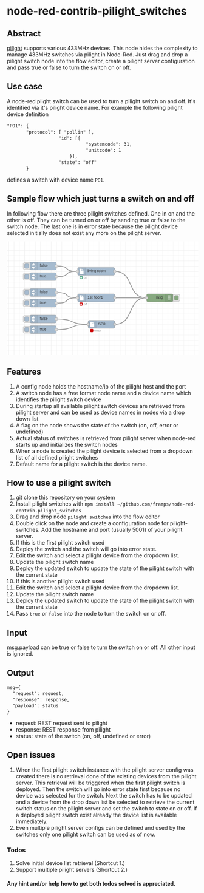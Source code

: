 # node-red-contrib-pilight_switches

## Abstract

[pilight](https://www.pilight.org/) supports various 433MHz devices. This node hides the complexity to manage 433MHz switches via pilight in Node-Red. Just drag and drop a pilight switch node into the flow editor, create a pilight server configuration and pass true or false to turn the switch on or off.

## Use case

A node-red plight switch can be used to turn a pilight switch on and off. It's identified via it's pilight device name. For example the following pilight device definition

```
"PO1": {
       "protocol": [ "pollin" ],
                   "id": [{
                             "systemcode": 31,
                             "unitcode": 1
                       }],
                   "state": "off"
       }
```

defines a switch with device name `PO1`.

## Sample flow which just turns a switch on and off

In following flow there are three pilight switches defined. One in on and the other is off. They can be turned on or off by sending true or false to the switch node. The last one is in error state because the pilight device selected initially does not exist any more on the pilight server.

![Alt text](pics/pilight_customnode_flow.png?raw=true "Title")

## Features

1. A config node holds the hostname/ip of the pilight host and the port
1. A switch node has a free format node name and a device name which identifies the pilight switch device
1. During startup all available pilight switch devices are retrieved from pilight server and can be used as device names in nodes via a drop down list
1. A flag on the node shows the state of the switch (on, off, error or undefined)
1. Actual status of switches is retrieved from pilight server when node-red starts up and initializes the switch nodes
1. When a node is created the pilight device is selected from a dropdown list of all defined pilight switches
1. Default name for a pilight switch is the device name.

## How to use a pilight switch

1. git clone this repository on your system
1. Install pilight switches with `npm install ~/github.com/framps/node-red-contrib-pilight_switches`
1. Drag and drop node `pilight switches` into the flow editor
1. Double click on the node and create a configuration node for pilight-switches. Add the hostname and port (usually 5001) of your pilight server.
1. If this is the first pilight switch used
  1. Deploy the switch and the switch will go into error state.
  1. Edit the switch and select a pilight device from the dropdown list.
  1. Update the pilight switch name
  1. Deploy the updated switch to update the state of the pilight switch with the current state
1. If this is another pilight switch used
  1. Edit the switch and select a pilight device from the dropdown list.
  1. Update the pilight switch name
  1. Deploy the updated switch to update the state of the pilight switch with the current state
1. Pass `true` or `false` into the node to turn the switch on or off.

## Input

msg.payload can be true or false to turn the switch on or off. All other input is ignored.

## Output

```
msg={
  "request": request,   
  "response": response,
  "payload": status     
}
```
* request: REST request sent to pilight
* response: REST response from pilight
* status: state of the switch (on, off, undefined or error)

## Open issues

1. When the first pilight switch instance with the pilight server config was created there is no retrieval done of the existing devices from the pilight server. This retrieval will be triggered when the first pilight switch is deployed. Then the switch will go into error state first because no device was selected for the switch. Next the switch has to be updated and a device from the drop down list be selected to retrieve the current switch status on the pilight server and set the switch to state on or off. If a deployed pilight switch exist already the device list is available immediately.
1. Even multiple pilight server configs can be defined and used by the switches only one pilight switch can be used as of now.

### Todos

1. Solve initial device list retrieval (Shortcut 1.)
1. Support multiple pilight servers (Shortcut 2.)

#### Any hint and/or help how to get both todos solved is appreciated.
